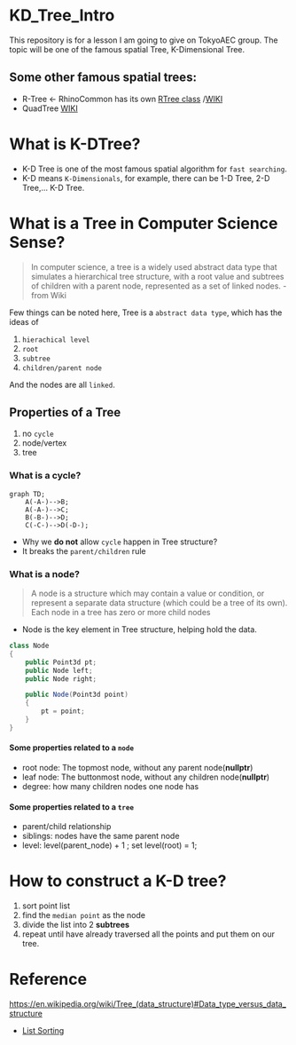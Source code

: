 # KD_Tree_Intro
This repository is for a lesson I am going to give on TokyoAEC group. The topic will be one of the famous spatial Tree, K-Dimensional Tree.
## Some other famous spatial trees:
- R-Tree <- RhinoCommon has its own [RTree class](https://developer.rhino3d.com/api/RhinoCommon/html/T_Rhino_Geometry_RTree.htm) /[WIKI](https://en.wikipedia.org/wiki/R-tree)
- QuadTree [WIKI](https://en.wikipedia.org/wiki/Quadtree)

# What is K-DTree?
- K-D Tree is one of the most famous spatial algorithm for `fast searching`.
- K-D means `K-Dimensionals`, for example, there can be 1-D Tree, 2-D Tree,... K-D Tree.

# What is a Tree in Computer Science Sense?
> In computer science, a tree is a widely used abstract data type that simulates a hierarchical tree structure, with a root value and subtrees of children with a parent node, represented as a set of linked nodes. -from Wiki

Few things can be noted here,
Tree is a `abstract data type`, which has the ideas of 

1.  `hierachical level`
1.   `root` 
1.  `subtree` 
1.  `children/parent node`

And the nodes are all `linked`.

## Properties of a Tree
1.  no `cycle`
1.  node/vertex 
1.  tree



### What is a cycle?
```mermaid
graph TD;
    A(-A-)-->B;
    A(-A-)-->C;
    B(-B-)-->D;
    C(-C-)-->D(-D-);
```
- Why we **do not** allow `cycle` happen in Tree structure?
- It breaks the `parent/children` rule

### What is a node?
> A node is a structure which may contain a value or condition, or represent a separate data structure (which could be a tree of its own). Each node in a tree has zero or more child nodes
- Node is the key element in Tree structure, helping hold the data.

```csharp
class Node
{
    public Point3d pt;
    public Node left;
    public Node right;

    public Node(Point3d point)
    {
        pt = point;
    }
}

```


#### Some properties related to a `node`
- root node: The topmost node, without any parent node(**nullptr**)
- leaf node: The buttonmost node, without any children node(**nullptr**)
- degree: how many children nodes one node has

#### Some properties related to a `tree`
- parent/child relationship
- siblings: nodes have the same parent node
- level: level(parent_node) + 1 ; set level(root) = 1;


# How to construct a K-D tree?
1.  sort point list
1.  find the `median point` as the node
1.  divide the list into 2 **subtrees**
1.  repeat until have already traversed all the points and put them on our tree.


# Reference
https://en.wikipedia.org/wiki/Tree_(data_structure)#Data_type_versus_data_structure
- [List Sorting](https://www.sejuku.net/blog/40456)
